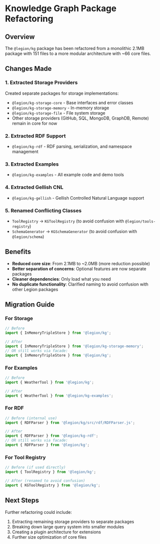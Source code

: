 # Knowledge Graph Package Refactoring

## Overview
The `@legion/kg` package has been refactored from a monolithic 2.1MB package with 151 files to a more modular architecture with ~66 core files.

## Changes Made

### 1. Extracted Storage Providers
Created separate packages for storage implementations:
- `@legion/kg-storage-core` - Base interfaces and error classes
- `@legion/kg-storage-memory` - In-memory storage
- `@legion/kg-storage-file` - File system storage
- Other storage providers (GitHub, SQL, MongoDB, GraphDB, Remote) remain in core for now

### 2. Extracted RDF Support
- `@legion/kg-rdf` - RDF parsing, serialization, and namespace management

### 3. Extracted Examples
- `@legion/kg-examples` - All example code and demo tools

### 4. Extracted Gellish CNL
- `@legion/kg-gellish` - Gellish Controlled Natural Language support

### 5. Renamed Conflicting Classes
- `ToolRegistry` → `KGToolRegistry` (to avoid confusion with `@legion/tools-registry`)
- `SchemaGenerator` → `KGSchemaGenerator` (to avoid confusion with `@legion/schema`)

## Benefits
- **Reduced core size**: From 2.1MB to ~2.0MB (more reduction possible)
- **Better separation of concerns**: Optional features are now separate packages
- **Cleaner dependencies**: Only load what you need
- **No duplicate functionality**: Clarified naming to avoid confusion with other Legion packages

## Migration Guide

### For Storage
```javascript
// Before
import { InMemoryTripleStore } from '@legion/kg';

// After
import { InMemoryTripleStore } from '@legion/kg-storage-memory';
// OR still works via facade:
import { InMemoryTripleStore } from '@legion/kg';
```

### For Examples
```javascript
// Before
import { WeatherTool } from '@legion/kg';

// After
import { WeatherTool } from '@legion/kg-examples';
```

### For RDF
```javascript
// Before (internal use)
import { RDFParser } from '@legion/kg/src/rdf/RDFParser.js';

// After
import { RDFParser } from '@legion/kg-rdf';
// OR still works via facade:
import { RDFParser } from '@legion/kg';
```

### For Tool Registry
```javascript
// Before (if used directly)
import { ToolRegistry } from '@legion/kg';

// After (renamed to avoid confusion)
import { KGToolRegistry } from '@legion/kg';
```

## Next Steps
Further refactoring could include:
1. Extracting remaining storage providers to separate packages
2. Breaking down large query system into smaller modules
3. Creating a plugin architecture for extensions
4. Further size optimization of core files